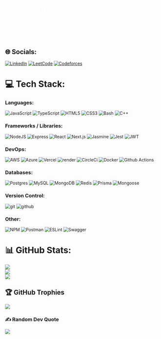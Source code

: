 <h1 align="center" style="color:white; text-decoration:none;"> Hi 👋, I'm Abdelrrahman Elhaddad. </h1>
<h3 align="center" style="color:white;"> Software Engineer with problem-solving skills and knowledge of developing fullstack applications, designing database schemas, and deploying applications on cloud services. </h3>

## 🌐 Socials:
[![LinkedIn](https://img.shields.io/badge/LinkedIn-%230077B5.svg?logo=linkedin&logoColor=white)](https://linkedin.com/in/abelhaddad) [![LeetCode](https://img.shields.io/badge/LeetCode-8fad38?logo=leetcode&logoColor=white)](https://leetcode.com/ab_elhaddad/) [![Codeforces](https://img.shields.io/badge/Codeforces-white?logo=codeforces&logoColor=2163b6)](https://codeforces.com/profile/ab.elhaddad)

# 💻 Tech Stack:
### Languages:
 ![JavaScript](https://img.shields.io/badge/Javascript-%23323330.svg?style=flat&logo=javascript&logoColor=%23F7DF1E) ![TypeScript](https://img.shields.io/badge/Typescript-%23007ACC.svg?style=flat&logo=typescript&logoColor=white) ![HTML5](https://img.shields.io/badge/html5-%23E34F26.svg?style=flat&logo=html5&logoColor=white) ![CSS3](https://img.shields.io/badge/css3-%231572B6.svg?style=flat&logo=css3&logoColor=white) ![Bash](https://img.shields.io/badge/bash-black?style=flat&logo=gnubash&logoColor=white) ![C++](https://img.shields.io/badge/c++-%2300599C.svg?style=flat&logo=c%2B%2B&logoColor=white)

### Frameworks / Libraries:
![NodeJS](https://img.shields.io/badge/node.js-6DA55F?style=flat&logo=node.js&logoColor=white) ![Express](https://img.shields.io/badge/express-%23404d59.svg?style=flat&logo=express&logoColor=%2361DAFB) ![React](https://img.shields.io/badge/React-824fb0?style=flat&logo=react&logoColor=white) ![Next.js](https://img.shields.io/badge/Next.js-black?style=flat&logo=next.js&logoColor=white) ![Jasmine](https://img.shields.io/badge/jasmine-%238A4182.svg?style=flat&logo=jasmine&logoColor=white) ![Jest](https://img.shields.io/badge/Jest-C21325?style=flat&logo=jest&logoColor=white) ![JWT](https://img.shields.io/badge/JWT-black?style=flat&logo=JSON%20web%20tokens) 

### DevOps:
![AWS](https://img.shields.io/badge/AWS-%23FF9900.svg?style=flat&logo=amazon-aws&logoColor=white) ![Azure](https://img.shields.io/badge/Azure-%230072C6.svg?style=flat&logo=microsoft-azure&logoColor=white) ![Vercel](https://img.shields.io/badge/vercel-%23000000.svg?style=flat&logo=vercel&logoColor=white) ![render](https://img.shields.io/badge/render-0067d1?style=flat&logo=render&logoColor=white) ![CircleCi](https://img.shields.io/badge/CircleCi-%23000000.svg?style=flat&logo=circleci&logoColor=white) ![Docker](https://img.shields.io/badge/Docker-2496ED?style=flat&logo=docker&logoColor=white) ![Github Actions](https://img.shields.io/badge/Github%20Actions-black?style=flat&logo=githubactions&logoColor=white)

### Databases:
![Postgres](https://img.shields.io/badge/postgres-%23316192.svg?style=flat&logo=postgresql&logoColor=white) ![MySQL](https://img.shields.io/badge/Mysql-4479A1?style=flat&logo=mysql&logoColor=white) ![MongoDB](https://img.shields.io/badge/MongoDB-47A248?style=flat&logo=mongodb&logoColor=white) ![Redis](https://img.shields.io/badge/Redis-DC382D?style=flat&logo=redis&logoColor=white) ![Prisma](https://img.shields.io/badge/Prisma-2D3748?style=flat&logo=prisma&logoColor=white) ![Mongoose](https://img.shields.io/badge/Mongoose-880000?style=flat&logo=mongoose&logoColor=white)

### Version Control:
![git](https://img.shields.io/badge/git-%23FF9900.svg?style=flat&logo=git&logoColor=white) ![github](https://img.shields.io/badge/GitHub-%23000000.svg?style=flat&logo=github&logoColor=white)

### Other:
 ![NPM](https://img.shields.io/badge/NPM-%23000000.svg?style=flat&logo=npm&logoColor=white)  ![Postman](https://img.shields.io/badge/Postman-FF6C37?style=flat&logo=postman&logoColor=white) ![ESLint](https://img.shields.io/badge/ESLint-4B3263?style=flat&logo=eslint&logoColor=white) ![Swagger](https://img.shields.io/badge/-Swagger-%23Clojure?style=flat&logo=swagger&logoColor=white) 

# 📊 GitHub Stats:
![](https://github-readme-stats.vercel.app/api?username=ab-elhaddad&theme=radical&hide_border=true&include_all_commits=true&count_private=true)<br/>
![](https://github-readme-streak-stats.herokuapp.com/?user=ab-elhaddad&theme=radical&hide_border=true)<br/>
![](https://github-readme-stats.vercel.app/api/top-langs/?username=ab-elhaddad&theme=radical&hide_border=true&include_all_commits=true&count_private=true&layout=compact)

## 🏆 GitHub Trophies
![](https://github-profile-trophy.vercel.app/?username=ab-elhaddad&theme=radical&no-frame=true&no-bg=false&margin-w=4)

### ✍️ Random Dev Quote
![](https://quotes-github-readme.vercel.app/api?type=horizontal&theme=radical)


<!-- Proudly created with GPRM ( https://gprm.itsvg.in ) -->
